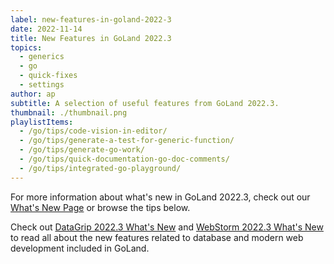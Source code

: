 ```yaml
---
label: new-features-in-goland-2022-3
date: 2022-11-14
title: New Features in GoLand 2022.3
topics:
  - generics
  - go
  - quick-fixes
  - settings
author: ap
subtitle: A selection of useful features from GoLand 2022.3.
thumbnail: ./thumbnail.png
playlistItems:
  - /go/tips/code-vision-in-editor/
  - /go/tips/generate-a-test-for-generic-function/
  - /go/tips/generate-go-work/
  - /go/tips/quick-documentation-go-doc-comments/
  - /go/tips/integrated-go-playground/
---
```


For more information about what's new in GoLand 2022.3, check out our [What's New Page](https://jetbrains.com/go/whatsnew) or browse the tips below.

Check out <a href="https://www.jetbrains.com/datagrip/whatsnew/">
DataGrip 2022.3 What's New</a>
and <a href="https://www.jetbrains.com/webstorm/whatsnew/">
WebStorm 2022.3 What's New</a> to read all about the new features
related to database and modern web development included in GoLand.
